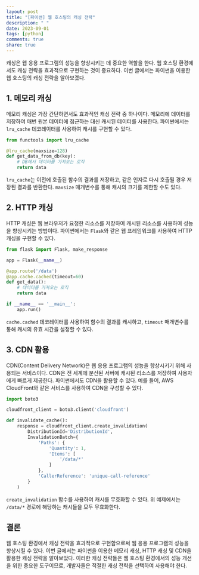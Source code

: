 ```yaml
---
layout: post
title: "[파이썬] 웹 호스팅의 캐싱 전략"
description: " "
date: 2023-09-01
tags: [python]
comments: true
share: true
---
```


캐싱은 웹 응용 프로그램의 성능을 향상시키는 데 중요한 역할을 한다. 웹 호스팅 환경에서도 캐싱 전략을 효과적으로 구현하는 것이 중요하다. 이번 글에서는 파이썬을 이용한 웹 호스팅의 캐싱 전략을 알아보겠다.

## 1. 메모리 캐싱

메모리 캐싱은 가장 간단하면서도 효과적인 캐싱 전략 중 하나이다. 메모리에 데이터를 저장하여 매번 원본 데이터에 접근하는 대신 캐시된 데이터를 사용한다. 파이썬에서는 `lru_cache` 데코레이터를 사용하여 캐시를 구현할 수 있다. 

```python
from functools import lru_cache

@lru_cache(maxsize=128)
def get_data_from_db(key):
    # DB에서 데이터를 가져오는 로직
    return data
```

`lru_cache`는 이전에 호출된 함수의 결과를 저장하고, 같은 인자로 다시 호출될 경우 저장된 결과를 반환한다. `maxsize` 매개변수를 통해 캐시의 크기를 제한할 수도 있다.

## 2. HTTP 캐싱

HTTP 캐싱은 웹 브라우저가 요청한 리소스를 저장하여 캐시된 리소스를 사용하여 성능을 향상시키는 방법이다. 파이썬에서는 `Flask`와 같은 웹 프레임워크를 사용하여 HTTP 캐싱을 구현할 수 있다.

```python
from flask import Flask, make_response

app = Flask(__name__)

@app.route('/data')
@app.cache.cached(timeout=60)
def get_data():
    # 데이터를 가져오는 로직
    return data

if __name__ == '__main__':
    app.run()
```

`cache.cached` 데코레이터를 사용하여 함수의 결과를 캐시하고, `timeout` 매개변수를 통해 캐시의 유효 시간을 설정할 수 있다.

## 3. CDN 활용

CDN(Content Delivery Network)은 웹 응용 프로그램의 성능을 향상시키기 위해 사용되는 서비스이다. CDN은 전 세계에 분산된 서버에 캐시된 리소스를 저장하여 사용자에게 빠르게 제공한다. 파이썬에서도 CDN을 활용할 수 있다. 예를 들어, AWS CloudFront와 같은 서비스를 사용하여 CDN을 구성할 수 있다.

```python
import boto3

cloudfront_client = boto3.client('cloudfront')

def invalidate_cache():
    response = cloudfront_client.create_invalidation(
        DistributionId='DistributionId',
        InvalidationBatch={
            'Paths': {
                'Quantity': 1,
                'Items': [
                    '/data/*'
                ]
            },
            'CallerReference': 'unique-call-reference'
        }
    )
```

`create_invalidation` 함수를 사용하여 캐시를 무효화할 수 있다. 위 예제에서는 `/data/*` 경로에 해당하는 캐시들을 모두 무효화한다.

## 결론

웹 호스팅 환경에서 캐싱 전략을 효과적으로 구현함으로써 웹 응용 프로그램의 성능을 향상시킬 수 있다. 이번 글에서는 파이썬을 이용한 메모리 캐싱, HTTP 캐싱 및 CDN을 활용한 캐싱 전략을 알아보았다. 이러한 캐싱 전략들은 웹 호스팅 환경에서의 성능 개선을 위한 중요한 도구이므로, 개발자들은 적절한 캐싱 전략을 선택하여 사용해야 한다.